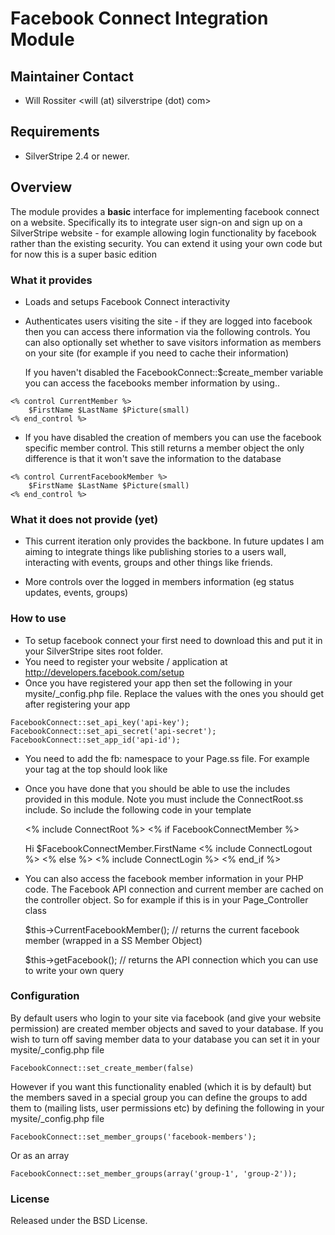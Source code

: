 # Facebook Connect Integration Module

## Maintainer Contact 
 * Will Rossiter 
   <will (at) silverstripe (dot) com>
	
## Requirements
 * SilverStripe 2.4 or newer.

## Overview
The module provides a **basic** interface for implementing facebook connect on a website. Specifically its to integrate
user sign-on and sign up on a SilverStripe website - for example allowing login functionality by facebook rather than
the existing security. You can extend it using your own code but for now this is a super basic edition

### What it provides

 * Loads and setups Facebook Connect interactivity
 * Authenticates users visiting the site - if they are logged into facebook then you can access there information via
   the following controls. You can also optionally set whether to save visitors information as members on your site
   (for example if you need to cache their information)
	
   If you haven't disabled the FacebookConnect::$create_member variable you can access the facebooks member information
   by using..

~~~
<% control CurrentMember %>
	$FirstName $LastName $Picture(small)
<% end_control %>
~~~
	
  * If you have disabled the creation of members you can use the facebook specific member control. This still returns a 
   member object the only difference is that it won't save the information to the database

~~~
<% control CurrentFacebookMember %>
	$FirstName $LastName $Picture(small)
<% end_control %>
~~~
	
### What it does not provide (yet)

  * This current iteration only provides the backbone. In future updates I am aiming to integrate things like publishing
    stories to a users wall, interacting with events, groups and other things like friends.

  * More controls over the logged in members information (eg status updates, events, groups)
	
### How to use

  * To setup facebook connect your first need to download this and put it in your SilverStripe sites root folder. 
  * You need to register your website / application at http://developers.facebook.com/setup
  * Once you have registered your app then set the following in your mysite/_config.php file. Replace the values with the ones
    you should get after registering your app

~~~
FacebookConnect::set_api_key('api-key');
FacebookConnect::set_api_secret('api-secret');
FacebookConnect::set_app_id('api-id');
~~~
	
  * You need to add the fb: namespace to your Page.ss file. For example your <html> tag at the top should look like

	<html lang="en" xmlns:fb="http://www.facebook.com/2008/fbml">
	
  * Once you have done that you should be able to use the includes provided in this module. Note you must include the ConnectRoot.ss
	include. So include the following code in your template
	
	<% include ConnectRoot %>
	<% if FacebookConnectMember %>
		<p>Hi $FacebookConnectMember.FirstName
		<% include ConnectLogout %>
	<% else %>
		<% include ConnectLogin %>
	<% end_if %>
	
  * You can also access the facebook member information in your PHP code. The Facebook API connection and current member are
    cached on the controller object. So for example if this is in your Page_Controller class

	$this->CurrentFacebookMember(); // returns the current facebook member (wrapped in a SS Member Object)
	
	$this->getFacebook(); 			// returns the API connection which you can use to write your own query
	
### Configuration

By default users who login to your site via facebook (and give your website permission) are created member objects and saved to 
your database. If you wish to turn off saving member data to your database you can set it in your mysite/_config.php file

	FacebookConnect::set_create_member(false)
	
However if you want this functionality enabled (which it is by default) but the members saved in a special group you can define
the groups to add them to (mailing lists, user permissions etc) by defining the following in your mysite/_config.php file

	FacebookConnect::set_member_groups('facebook-members');
	
Or as an array

	FacebookConnect::set_member_groups(array('group-1', 'group-2'));
	
### License

Released under the BSD License. 
	